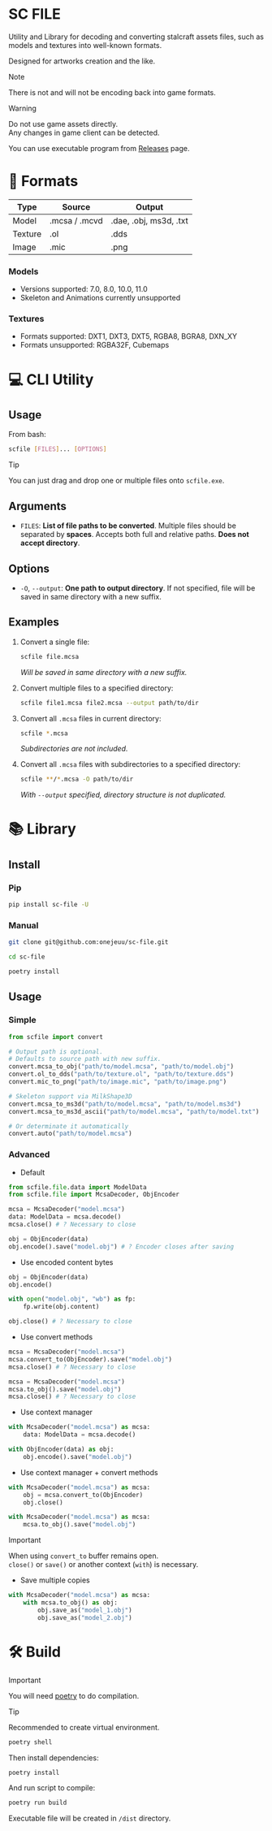# SC FILE

Utility and Library for decoding and converting stalcraft assets files, such as models and textures into well-known formats.

Designed for artworks creation and the like.

> [!NOTE]
> There is not and will not be encoding back into game formats.

> [!WARNING]
> Do not use game assets directly. \
> Any changes in game client can be detected.

You can use executable program from [Releases](https://github.com/onejeuu/sc-file/releases) page.

# 📁 Formats

| Type    | Source        | Output                 |
| ------- | ------------- | ---------------------- |
| Model   | .mcsa / .mcvd | .dae, .obj, ms3d, .txt |
| Texture | .ol           | .dds                   |
| Image   | .mic          | .png                   |

### Models

- Versions supported: 7.0, 8.0, 10.0, 11.0
- Skeleton and Animations currently unsupported

### Textures

- Formats supported: DXT1, DXT3, DXT5, RGBA8, BGRA8, DXN_XY
- Formats unsupported: RGBA32F, Cubemaps

# 💻 CLI Utility

## Usage

From bash:

```bash
scfile [FILES]... [OPTIONS]
```

> [!TIP]
> You can just drag and drop one or multiple files onto `scfile.exe`.

## Arguments

- `FILES`: **List of file paths to be converted**. Multiple files should be separated by **spaces**. Accepts both full and relative paths. **Does not accept directory**.

## Options

- `-O`, `--output`: **One path to output directory**. If not specified, file will be saved in same directory with a new suffix.

## Examples

1. Convert a single file:

   ```bash
   scfile file.mcsa
   ```

   _Will be saved in same directory with a new suffix._

2. Convert multiple files to a specified directory:

   ```bash
   scfile file1.mcsa file2.mcsa --output path/to/dir
   ```

3. Convert all `.mcsa` files in current directory:

   ```bash
   scfile *.mcsa
   ```

   _Subdirectories are not included._

4. Convert all `.mcsa` files with subdirectories to a specified directory:

   ```bash
   scfile **/*.mcsa -O path/to/dir
   ```

   _With `--output` specified, directory structure is not duplicated._

# 📚 Library

## Install

### Pip

```bash
pip install sc-file -U
```

### Manual

```bash
git clone git@github.com:onejeuu/sc-file.git
```

```bash
cd sc-file
```

```bash
poetry install
```

## Usage

### Simple

```python
from scfile import convert

# Output path is optional.
# Defaults to source path with new suffix.
convert.mcsa_to_obj("path/to/model.mcsa", "path/to/model.obj")
convert.ol_to_dds("path/to/texture.ol", "path/to/texture.dds")
convert.mic_to_png("path/to/image.mic", "path/to/image.png")

# Skeleton support via MilkShape3D
convert.mcsa_to_ms3d("path/to/model.mcsa", "path/to/model.ms3d")
convert.mcsa_to_ms3d_ascii("path/to/model.mcsa", "path/to/model.txt")

# Or determinate it automatically
convert.auto("path/to/model.mcsa")
```

### Advanced

- Default

```python
from scfile.file.data import ModelData
from scfile.file import McsaDecoder, ObjEncoder

mcsa = McsaDecoder("model.mcsa")
data: ModelData = mcsa.decode()
mcsa.close() # ? Necessary to close

obj = ObjEncoder(data)
obj.encode().save("model.obj") # ? Encoder closes after saving
```

- Use encoded content bytes

```python
obj = ObjEncoder(data)
obj.encode()

with open("model.obj", "wb") as fp:
    fp.write(obj.content)

obj.close() # ? Necessary to close
```

- Use convert methods

```python
mcsa = McsaDecoder("model.mcsa")
mcsa.convert_to(ObjEncoder).save("model.obj")
mcsa.close() # ? Necessary to close
```

```python
mcsa = McsaDecoder("model.mcsa")
mcsa.to_obj().save("model.obj")
mcsa.close() # ? Necessary to close
```

- Use context manager

```python
with McsaDecoder("model.mcsa") as mcsa:
    data: ModelData = mcsa.decode()

with ObjEncoder(data) as obj:
    obj.encode().save("model.obj")
```

- Use context manager + convert methods

```python
with McsaDecoder("model.mcsa") as mcsa:
    obj = mcsa.convert_to(ObjEncoder)
    obj.close()
```

```python
with McsaDecoder("model.mcsa") as mcsa:
    mcsa.to_obj().save("model.obj")
```

> [!IMPORTANT]
> When using `convert_to` buffer remains open. \
> `close()` or `save()` or another context (`with`) is necessary.

- Save multiple copies

```python
with McsaDecoder("model.mcsa") as mcsa:
    with mcsa.to_obj() as obj:
        obj.save_as("model_1.obj")
        obj.save_as("model_2.obj")
```

# 🛠️ Build

> [!IMPORTANT]
> You will need [poetry](https://python-poetry.org) to do compilation.

> [!TIP]
> Recommended to create virtual environment.
>
> ```bash
> poetry shell
> ```

Then install dependencies:

```bash
poetry install
```

And run script to compile:

```bash
poetry run build
```

Executable file will be created in `/dist` directory.
